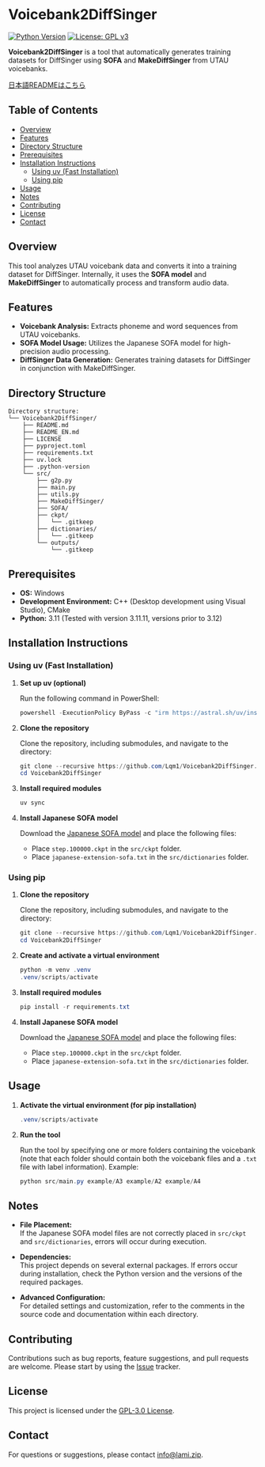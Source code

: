 # Voicebank2DiffSinger

[![Python Version](https://img.shields.io/badge/python-3.11-blue.svg)](https://www.python.org/downloads/release/python-3111/)
[![License: GPL v3](https://img.shields.io/badge/License-GPLv3-blue.svg)](https://www.gnu.org/licenses/gpl-3.0)

**Voicebank2DiffSinger** is a tool that automatically generates training datasets for DiffSinger using **SOFA** and **MakeDiffSinger** from UTAU voicebanks.

[日本語READMEはこちら](README.md)

## Table of Contents

- [Overview](#overview)
- [Features](#features)
- [Directory Structure](#directory-structure)
- [Prerequisites](#prerequisites)
- [Installation Instructions](#installation-instructions)
  - [Using uv (Fast Installation)](#using-uv-fast-installation)
  - [Using pip](#using-pip)
- [Usage](#usage)
- [Notes](#notes)
- [Contributing](#contributing)
- [License](#license)
- [Contact](#contact)

## Overview

This tool analyzes UTAU voicebank data and converts it into a training dataset for DiffSinger. Internally, it uses the **SOFA model** and **MakeDiffSinger** to automatically process and transform audio data.

## Features

- **Voicebank Analysis:** Extracts phoneme and word sequences from UTAU voicebanks.
- **SOFA Model Usage:** Utilizes the Japanese SOFA model for high-precision audio processing.
- **DiffSinger Data Generation:** Generates training datasets for DiffSinger in conjunction with MakeDiffSinger.

## Directory Structure

```
Directory structure:
└── Voicebank2DiffSinger/
    ├── README.md
    ├── README_EN.md
    ├── LICENSE
    ├── pyproject.toml
    ├── requirements.txt
    ├── uv.lock
    ├── .python-version
    └── src/
        ├── g2p.py
        ├── main.py
        ├── utils.py
        ├── MakeDiffSinger/
        ├── SOFA/
        ├── ckpt/
        │   └── .gitkeep
        ├── dictionaries/
        │   └── .gitkeep
        └── outputs/
            └── .gitkeep
```

## Prerequisites

- **OS:** Windows
- **Development Environment:** C++ (Desktop development using Visual Studio), CMake
- **Python:** 3.11 (Tested with version 3.11.11, versions prior to 3.12)

## Installation Instructions

### Using uv (Fast Installation)

1. **Set up uv (optional)**

   Run the following command in PowerShell:

   ```powershell
   powershell -ExecutionPolicy ByPass -c "irm https://astral.sh/uv/install.ps1 | iex"
   ```

2. **Clone the repository**

   Clone the repository, including submodules, and navigate to the directory:

   ```powershell
   git clone --recursive https://github.com/Lqm1/Voicebank2DiffSinger.git
   cd Voicebank2DiffSinger
   ```

3. **Install required modules**

   ```powershell
   uv sync
   ```

4. **Install Japanese SOFA model**

   Download the [Japanese SOFA model](https://github.com/Greenleaf2001/SOFA_Models/releases/tag/JPN_Test2) and place the following files:

   - Place `step.100000.ckpt` in the `src/ckpt` folder.
   - Place `japanese-extension-sofa.txt` in the `src/dictionaries` folder.

### Using pip

1. **Clone the repository**

   Clone the repository, including submodules, and navigate to the directory:

   ```powershell
   git clone --recursive https://github.com/Lqm1/Voicebank2DiffSinger.git
   cd Voicebank2DiffSinger
   ```

2. **Create and activate a virtual environment**

   ```powershell
   python -m venv .venv
   .venv/scripts/activate
   ```

3. **Install required modules**

   ```powershell
   pip install -r requirements.txt
   ```

4. **Install Japanese SOFA model**

   Download the [Japanese SOFA model](https://github.com/Greenleaf2001/SOFA_Models/releases/tag/JPN_Test2) and place the following files:

   - Place `step.100000.ckpt` in the `src/ckpt` folder.
   - Place `japanese-extension-sofa.txt` in the `src/dictionaries` folder.

## Usage

1. **Activate the virtual environment (for pip installation)**

   ```powershell
   .venv/scripts/activate
   ```

2. **Run the tool**

   Run the tool by specifying one or more folders containing the voicebank (note that each folder should contain both the voicebank files and a `.txt` file with label information). Example:

   ```powershell
   python src/main.py example/A3 example/A2 example/A4
   ```

## Notes

- **File Placement:**  
  If the Japanese SOFA model files are not correctly placed in `src/ckpt` and `src/dictionaries`, errors will occur during execution.

- **Dependencies:**  
  This project depends on several external packages. If errors occur during installation, check the Python version and the versions of the required packages.

- **Advanced Configuration:**  
  For detailed settings and customization, refer to the comments in the source code and documentation within each directory.

## Contributing

Contributions such as bug reports, feature suggestions, and pull requests are welcome. Please start by using the [Issue](https://github.com/[username]/Voicebank2DiffSinger/issues) tracker.

## License

This project is licensed under the [GPL-3.0 License](https://www.gnu.org/licenses/gpl-3.0).

## Contact

For questions or suggestions, please contact [info@lami.zip](mailto:info@lami.zip).
